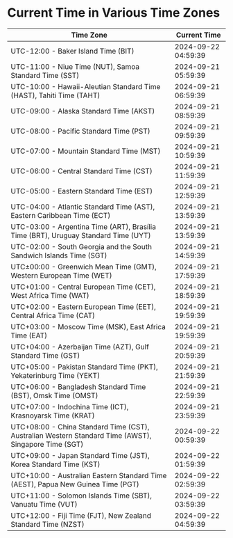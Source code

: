 # Current Time in Various Time Zones

| Time Zone | Current Time |
|-----------|--------------|
| UTC-12:00 - Baker Island Time (BIT) | 2024-09-22 04:59:39 |
| UTC-11:00 - Niue Time (NUT), Samoa Standard Time (SST) | 2024-09-21 05:59:39 |
| UTC-10:00 - Hawaii-Aleutian Standard Time (HAST), Tahiti Time (TAHT) | 2024-09-21 06:59:39 |
| UTC-09:00 - Alaska Standard Time (AKST) | 2024-09-21 08:59:39 |
| UTC-08:00 - Pacific Standard Time (PST) | 2024-09-21 09:59:39 |
| UTC-07:00 - Mountain Standard Time (MST) | 2024-09-21 10:59:39 |
| UTC-06:00 - Central Standard Time (CST) | 2024-09-21 11:59:39 |
| UTC-05:00 - Eastern Standard Time (EST) | 2024-09-21 12:59:39 |
| UTC-04:00 - Atlantic Standard Time (AST), Eastern Caribbean Time (ECT) | 2024-09-21 13:59:39 |
| UTC-03:00 - Argentina Time (ART), Brasília Time (BRT), Uruguay Standard Time (UYT) | 2024-09-21 13:59:39 |
| UTC-02:00 - South Georgia and the South Sandwich Islands Time (SGT) | 2024-09-21 14:59:39 |
| UTC±00:00 - Greenwich Mean Time (GMT), Western European Time (WET) | 2024-09-21 17:59:39 |
| UTC+01:00 - Central European Time (CET), West Africa Time (WAT) | 2024-09-21 18:59:39 |
| UTC+02:00 - Eastern European Time (EET), Central Africa Time (CAT) | 2024-09-21 19:59:39 |
| UTC+03:00 - Moscow Time (MSK), East Africa Time (EAT) | 2024-09-21 19:59:39 |
| UTC+04:00 - Azerbaijan Time (AZT), Gulf Standard Time (GST) | 2024-09-21 20:59:39 |
| UTC+05:00 - Pakistan Standard Time (PKT), Yekaterinburg Time (YEKT) | 2024-09-21 21:59:39 |
| UTC+06:00 - Bangladesh Standard Time (BST), Omsk Time (OMST) | 2024-09-21 22:59:39 |
| UTC+07:00 - Indochina Time (ICT), Krasnoyarsk Time (KRAT) | 2024-09-21 23:59:39 |
| UTC+08:00 - China Standard Time (CST), Australian Western Standard Time (AWST), Singapore Time (SGT) | 2024-09-22 00:59:39 |
| UTC+09:00 - Japan Standard Time (JST), Korea Standard Time (KST) | 2024-09-22 01:59:39 |
| UTC+10:00 - Australian Eastern Standard Time (AEST), Papua New Guinea Time (PGT) | 2024-09-22 02:59:39 |
| UTC+11:00 - Solomon Islands Time (SBT), Vanuatu Time (VUT) | 2024-09-22 03:59:39 |
| UTC+12:00 - Fiji Time (FJT), New Zealand Standard Time (NZST) | 2024-09-22 04:59:39 |
